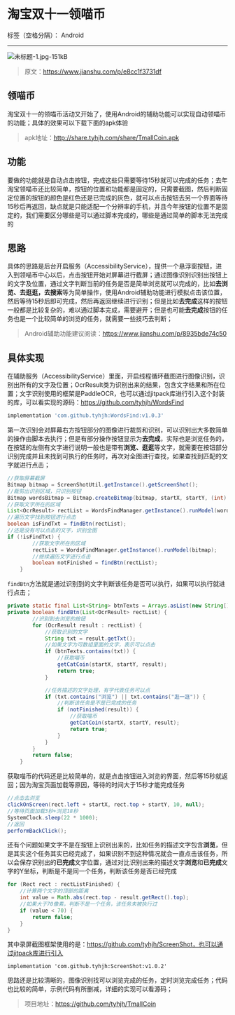 ﻿# 淘宝双十一领喵币

标签（空格分隔）： Android

---

![未标题-1.jpg-151kB](http://static.zybuluo.com/Tyhj/7tje3tzqh9mgze9oz70saxx4/%E6%9C%AA%E6%A0%87%E9%A2%98-1.jpg)

> 原文：https://www.jianshu.com/p/e8cc1f3731df

## 领喵币
淘宝双十一的领喵币活动又开始了，使用Android的辅助功能可以实现自动领喵币的功能；具体的效果可以下载下面的apk体验
> apk地址：http://share.tyhjh.com/share/TmallCoin.apk



## 功能
要做的功能就是自动点击按钮，完成这些只需要等待15秒就可以完成的任务；去年淘宝领喵币还比较简单，按钮的位置和功能都是固定的，只需要截图，然后判断固定位置的按钮的颜色是红色还是已完成的灰色，就可以点击按钮去另一个界面等待15秒后再返回，缺点就是只能适配一个分辨率的手机，并且今年按钮的位置不是固定的，我们需要区分哪些是可以通过脚本完成的，哪些是通过简单的脚本无法完成的


## 思路
具体的思路是后台开启服务（AccessibilityService），提供一个悬浮窗按钮，进入到领喵币中心以后，点击按钮开始对屏幕进行截屏；通过图像识别识别出按钮上的文字及位置，通过文字判断当前的任务是否是简单浏览就可以完成的，比如**去浏览、去逛逛，去搜索**等为简单操作，使用Android辅助功能进行模拟点击该位置，然后等待15秒后即可完成，然后再返回继续进行识别；但是比如**去完成**这样的按钮一般都是比较复杂的，难以通过脚本完成，需要避开；但是也可能**去完成**按钮的任务也是一个比较简单的浏览的任务，就需要一些技巧去判断；
> Android辅助功能建议阅读：https://www.jianshu.com/p/8935bde74c50


## 具体实现

在辅助服务（AccessibilityService）里面，开启线程循环截图进行图像识别，识别出所有的文字及位置；OcrResult类为识别出来的结果，包含文字结果和所在位置；文字识别使用的框架是PaddleOCR，也可以通过jitpack库进行引入这个封装的库，可以看实现的源码：https://github.com/tyhjh/WordsFind
```gradle
implementation 'com.github.tyhjh:WordsFind:v1.0.3'
```

第一次识别会对屏幕右方按钮部分的图像进行裁剪和识别，可以识别出大多数简单的操作由脚本去执行；但是有部分操作按钮显示为**去完成**，实际也是浏览任务的，在按钮的左侧有文字进行说明一般也是带有**浏览、逛逛**等文字，就需要在按钮部分识别完成并且未找到可执行的任务时，再次对全图进行查找，如果查找到匹配的文字就进行点击；


```java
//获取屏幕截屏
Bitmap bitmap = ScreenShotUtil.getInstance().getScreenShot();
//裁剪出识别区域，只识别按钮
Bitmap wordsBitmap = Bitmap.createBitmap(bitmap, startX, startY, (int) ((1 - START_X_SCALE) * width), (int) ((1 - START_Y_SCALE) * height));
//获取文字所在的区域
List<OcrResult> rectList = WordsFindManager.getInstance().runModel(wordsBitmap);
//遍历文字找到按钮进行点击
boolean isFindTxt = findBtn(rectList);
//还是没有可以点击的文字，识别全图
if (!isFindTxt) {
        //获取文字所在的区域
        rectList = WordsFindManager.getInstance().runModel(bitmap);
        //继续遍历文字进行点击
        boolean notFinished = findBtn(rectList);
    }
```

`findBtn`方法就是通过识别到的文字判断该任务是否可以执行，如果可以执行就进行点击；


```java
private static final List<String> btnTexts = Arrays.asList(new String[]{"去浏览", "去逛逛", "去搜索", "去观看"});
private boolean findBtn(List<OcrResult> rectList) {
        //识别到去浏览的按钮
        for (OcrResult result : rectList) {
            //获取识别的文字
            String txt = result.getTxt();
            //如果文字为可数组里面的文字，表示可以点击
            if (btnTexts.contains(txt)) {
                //获取喵币
                getCatCoin(startX, startY, result);
                return true;
            }

            //任务描述的文字处理，有字代表任务可以点
            if (txt.contains("浏览") || txt.contains("逛一逛")) {
                //判断该任务是不是已完成的任务
                if (notFinished(result)) {
                    //获取喵币
                    getCatCoin(startX, startY, result);
                    return true;
                }
            }
        }
        return false;
    }
```

获取喵币的代码还是比较简单的，就是点击按钮进入浏览的界面，然后等15秒就返回；因为淘宝页面加载等原因，等待的时间大于15秒才能完成任务
```java
//点击去浏览
clickOnScreen(rect.left + startX, rect.top + startY, 10, null);
//等待页面加载3秒+浏览18秒
SystemClock.sleep(22 * 1000);
//返回
performBackClick();
```

还有个问题如果文字不是在按钮上识别出来的，比如任务的描述文字包含**浏览**，但是其实这个任务其实已经完成了，如果识别不到这种情况就会一直点击该任务，所以会保存识别出的**已完成**文字位置，通过对比识别出来的描述文字**浏览**和**已完成**文字的Y坐标，判断是不是同一个任务，判断该任务是否已经完成
```java
for (Rect rect : rectListFinished) {
    //计算两个文字的顶部的距离
    int value = Math.abs(rect.top - result.getRect().top);
    //如果大于70像素，判断不是一个任务，该任务未被执行过
    if (value < 70) {
        return false;
    }
}
```

其中录屏截图框架使用的是：https://github.com/tyhjh/ScreenShot，也可以通过jitpack库进行引入
```
implementation 'com.github.tyhjh:ScreenShot:v1.0.2'
```
思路还是比较清晰的，图像识别找可以浏览完成的任务，定时浏览完成任务；代码也比较的简单，示例代码有所删减，详细的实现可以看源码；
> 项目地址：https://github.com/tyhjh/TmallCoin